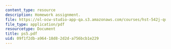 ```yaml
---
content_type: resource
description: Homework assignment.
file: https://ol-ocw-studio-app-qa.s3.amazonaws.com/courses/hst-542j-quantitative-physiology-organ-transport-systems-spring-2004/09f1f2dba96418d82d2da756bcb1e229_ps5.pdf
file_type: application/pdf
resourcetype: Document
title: ps5.pdf
uid: 09f1f2db-a964-18d8-2d2d-a756bcb1e229
---
```

